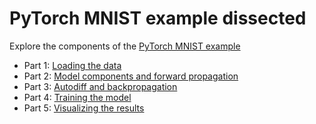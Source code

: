 # PyTorch MNIST example dissected

Explore the components of the
[PyTorch MNIST example](https://github.com/pytorch/examples/tree/master/mnist)

* Part 1: [Loading the data](1_mnist_load.ipynb)
* Part 2: [Model components and forward propagation](2_mnist_model.ipynb)
* Part 3: [Autodiff and backpropagation](3_mnist_backprop.ipynb)
* Part 4: [Training the model](4_mnist_train.ipynb)
* Part 5: [Visualizing the results](5_mnist_visualize.ipynb)
